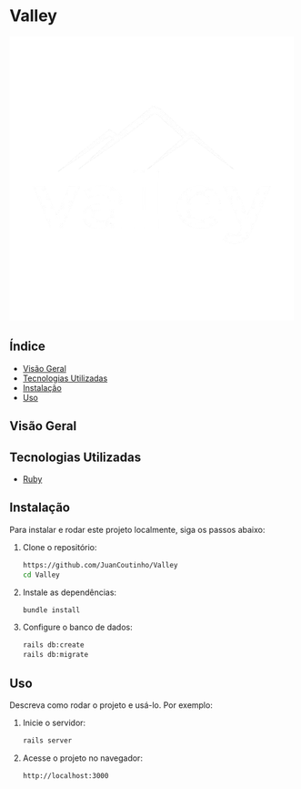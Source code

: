 # Valley

<img src="https://raw.githubusercontent.com/JuanCoutinho/Valley/main/app/assets/images/valley.png">

## Índice

- [Visão Geral](#visão-geral)
- [Tecnologias Utilizadas](#tecnologias-utilizadas)
- [Instalação](#instalação)
- [Uso](#uso)


## Visão Geral



## Tecnologias Utilizadas

- [Ruby](https://www.ruby-lang.org/en/)
## Instalação

Para instalar e rodar este projeto localmente, siga os passos abaixo:

1. Clone o repositório:
    ```sh
    https://github.com/JuanCoutinho/Valley
    cd Valley
    ```

2. Instale as dependências:
    ```sh
    bundle install
    ```

3. Configure o banco de dados:
    ```sh
    rails db:create
    rails db:migrate
    ```
    
## Uso

Descreva como rodar o projeto e usá-lo. Por exemplo:

1. Inicie o servidor:
    ```sh
    rails server
    ```

2. Acesse o projeto no navegador:
    ```sh
    http://localhost:3000
    ```
